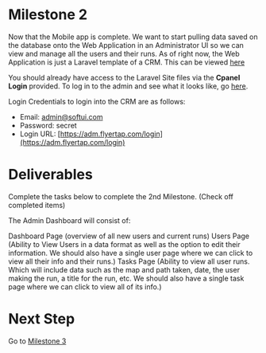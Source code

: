 # Milestone 2
Now that the Mobile app is complete. We want to start pulling data saved on the database onto the Web Application in an Administrator UI so we can view and manage all the users and their runs.
As of right now, the Web Application is just a Laravel template of a CRM. This can be viewed [here](https://adm.flyertap.com/login)

You should already have access to the Laravel Site files via the **Cpanel Login** provided.
To log in to the admin and see what it looks like, go [here](https://adm.flyertap.com/login).

Login Credentials to login into the CRM are as follows:
- Email: admin@softui.com
- Password: secret
- Login URL: [https://adm.flyertap.com/login](https://adm.flyertap.com/login)


# Deliverables
Complete the tasks below to complete the 2nd Milestone. (Check off completed items)

The Admin Dashboard will consist of:

Dashboard Page (overview of all new users and current runs)
Users Page (Ability to View Users in a data format as well as the option to edit their information. We should also have a single user page where we can click to view all their info and their runs.)
Tasks Page (Ability to view all user runs. Which will include data such as the map and path taken, date, the user making the run, a title for the run, etc. We should also have a single task page where we can click to view all of its info.)

# Next Step
Go to [Milestone 3](https://github.com/702Padmin/Flyertap-Distributor/blob/dev/Milestone3.md)
